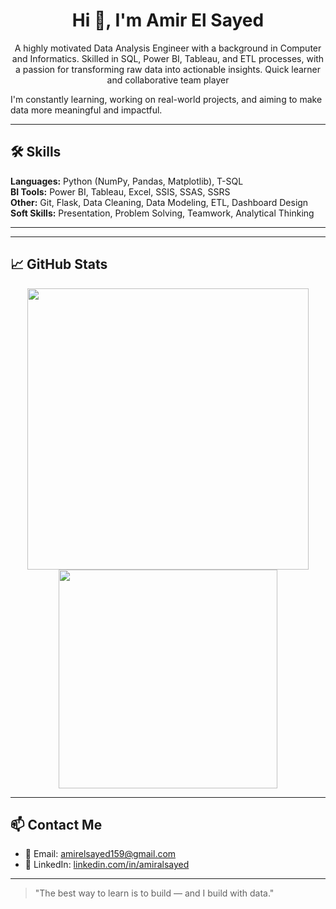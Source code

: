 <h1 align="center"> Hi 👋, I'm Amir El Sayed</h1>

<p align="center">
A highly motivated Data Analysis Engineer with a background in Computer and Informatics. Skilled in SQL, Power BI, Tableau, and ETL processes, with a passion for transforming raw data into actionable insights. Quick learner and collaborative team player
</p>


I'm constantly learning, working on real-world projects, and aiming to make data more meaningful and impactful.

---

## 🛠️ Skills

**Languages:** Python (NumPy, Pandas, Matplotlib), T-SQL  
**BI Tools:** Power BI, Tableau, Excel, SSIS, SSAS, SSRS  
**Other:** Git, Flask, Data Cleaning, Data Modeling, ETL, Dashboard Design  
**Soft Skills:** Presentation, Problem Solving, Teamwork, Analytical Thinking  

---


---

## 📈 GitHub Stats
<p align="center">
  <img src="https://github-readme-stats.vercel.app/api?username=AmirElsayed117&show_icons=true&theme=radical" width="450"/>
  <img src="https://github-readme-stats.vercel.app/api/top-langs/?username=AmirElsayed117&layout=compact&theme=radical" width="350"/>
</p>

---

## 📫 Contact Me

- 📧 Email: [amirelsayed159@gmail.com](mailto:amirelsayed159@gmail.com)
- 💼 LinkedIn: [linkedin.com/in/amiralsayed](https://www.linkedin.com/in/amiralsayed)

---

> "The best way to learn is to build — and I build with data."
